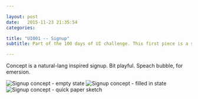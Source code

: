 ```yaml
---

layout: post
date:   2015-11-23 21:35:54
categories: 

title: "UI001 -- Signup"
subtitle: Part of the 100 days of UI challenge. This first piece is a signup concept.

---
```


Concept is a natural-lang inspired signup. Bit playful. Speach bubble, for emersion. 

<img class="item w1" src="../img/dailyui/001-signup-empty_@2x.jpg" alt="Signup concept - empty state"/>
<img class="item w1" src="../img/dailyui/001-signup-filled_@2x.jpg" alt="Signup concept - filled in state"/>
<img class="item w1" src="../img/dailyui/001-signup-sketch_@2x.jpg" alt="Signup concept - quick paper sketch"/>